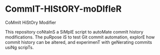 # CommIT-HIStORY-moDIfIeR
CoMmIt HiStOry Modifier

This repository coNtaInS a SiMplE script to autoMate commIt history modifications. The puRpose iS to test Git commit automation, explorE how commit history can be altered, and experimenT with geNerating commits usiNg scripTs.
